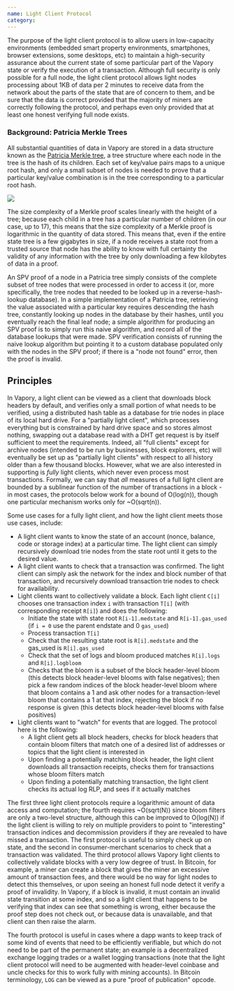 ```yaml
---
name: Light Client Protocol
category: 
---
```


The purpose of the light client protocol is to allow users in low-capacity environments (embedded smart property environments, smartphones, browser extensions, some desktops, etc) to maintain a high-security assurance about the current state of some particular part of the Vapory state or verify the execution of a transaction. Although full security is only possible for a full node, the light client protocol allows light nodes processing about 1KB of data per 2 minutes to receive data from the network about the parts of the state that are of concern to them, and be sure that the data is correct  provided that the majority of miners are correctly following the protocol, and perhaps even only provided that at least one honest verifying full node exists.

### Background: Patricia Merkle Trees

All substantial quantities of data in Vapory are stored in a data structure known as the [Patricia Merkle tree](https://github.com/vaporyco/wiki/wiki/%5BEnglish%5D-Patricia-Tree), a tree structure where each node in the tree is the hash of its children. Each set of key/value pairs maps to a unique root hash, and only a small subset of nodes is needed to prove that a particular key/value combination is in the tree corresponding to a particular root hash.

![](http://vitalik.ca/files/spv.png)

The size complexity of a Merkle proof scales linearly with the height of a tree; because each child in a tree has a particular number of children (in our case, up to 17), this means that the size complexity of a Merkle proof is logarithmic in the quantity of data stored. This means that, even if the entire state tree is a few gigabytes in size, if a node receives a state root from a trusted source that node has the ability to know with full certainty the validity of any information with the tree by only downloading a few kilobytes of data in a proof.

An SPV proof of a node in a Patricia tree simply consists of the complete subset of tree nodes that were processed in order to access it (or, more specifically, the tree nodes that needed to be looked up in a reverse-hash-lookup database). In a simple implementation of a Patricia tree, retrieving the value associated with a particular key requires descending the hash tree, constantly looking up nodes in the database by their hashes, until you eventually reach the final leaf node; a simple algorithm for producing an SPV proof is to simply run this naive algorithm, and record all of the database lookups that were made. SPV verification consists of running the naive lookup algorithm but pointing it to a custom database populated only with the nodes in the SPV proof; if there is a "node not found" error, then the proof is invalid. 

## Principles

In Vapory, a light client can be viewed as a client that downloads block headers by default, and verifies only a small portion of what needs to be verified, using a distributed hash table as a database for trie nodes in place of its local hard drive. For a "partially light client", which processes everything but is constrained by hard drive space and so stores almost nothing, swapping out a database read with a DHT get request is by itself sufficient to meet the requirements. Indeed, all "full clients" except for archive nodes (intended to be run by businesses, block explorers, etc) will eventually be set up as "partially light clients" with respect to all history older than a few thousand blocks. However, what we are also interested in supporting is _fully_ light clients, which never even process most transactions. Formally, we can say that _all_ measures of a full light client are bounded by a sublinear function of the number of transactions in a block - in most cases, the protocols below work for a bound of O(log(n)), though one particular mechanism works only for ~O(sqrt(n)).

Some use cases for a fully light client, and how the light client meets those use cases, include:

* A light client wants to know the state of an account (nonce, balance, code or storage index) at a particular time. The light client can simply recursively download trie nodes from the state root until it gets to the desired value.
* A light client wants to check that a transaction was confirmed. The light client can simply ask the network for the index and block number of that transaction, and recursively download transaction trie nodes to check for availability.
* Light clients want to collectively validate a block. Each light client `C[i]` chooses one transaction index `i` with transaction `T[i]` (with corresponding receipt `R[i]`) and does the following:
    * Initiate the state with state root `R[i-1].medstate` and `R[i-1].gas_used` (if `i = 0` use the parent endstate and 0 `gas_used`)
    * Process transaction `T[i]`
    * Check that the resulting state root is `R[i].medstate` and the gas_used is `R[i].gas_used`
    * Check that the set of logs and bloom produced matches `R[i].logs` and `R[i].logbloom`
    * Checks that the bloom is a subset of the block header-level bloom (this detects block header-level blooms with false negatives); then pick a few random indices of the block header-level bloom where that bloom contains a 1 and ask other nodes for a transaction-level bloom that contains a 1 at that index, rejecting the block if no response is given (this detects block header-level blooms with false positives)
* Light clients want to "watch" for events that are logged. The protocol here is the following:
    * A light client gets all block headers, checks for block headers that contain bloom filters that match one of a desired list of addresses or topics that the light client is interested in
    * Upon finding a potentially matching block header, the light client downloads all transaction receipts, checks them for transactions whose bloom filters match
    * Upon finding a potentially matching transaction, the light client checks its actual log RLP, and sees if it actually matches

The first three light client protocols require a logarithmic amount of data access and computation; the fourth requires ~O(sqrt(N)) since bloom filters are only a two-level structure, although this can be improved to O(log(N)) if the light client is willing to rely on multiple providers to point to "interesting" transaction indices and decommission providers if they are revealed to have missed a transaction. The first protocol is useful to simply check up on state, and the second in consumer-merchant scenarios to check that a transaction was validated. The third protocol allows Vapory light clients to collectively validate blocks with a very low degree of trust. In Bitcoin, for example, a miner can create a block that gives the miner an excessive amount of transaction fees, and there would be no way for light nodes to detect this themselves, or upon seeing an honest full node detect it verify a proof of invalidity. In Vapory, if a block is invalid, it must contain an invalid state transition at some index, and so a light client that happens to be verifying that index can see that something is wrong, either because the proof step does not check out, or because data is unavailable, and that client can then raise the alarm.

The fourth protocol is useful in cases where a dapp wants to keep track of some kind of events that need to be efficiently verifiable, but which do not need to be part of the permanent state; an example is a decentralized exchange logging trades or a wallet logging transactions (note that the light client protocol will need to be augmented with header-level coinbase and uncle checks for this to work fully with mining accounts). In Bitcoin terminology, `LOG` can be viewed as a pure "proof of publication" opcode.